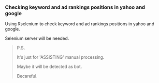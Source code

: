 ### Checking keyword and ad rankings positions in yahoo and google

Using Rselenium to check keyword and ad rankings positions in yahoo and google.

Selenium server will be needed. 

> P.S.
>
> It's just for 'ASSISTING' manual processing. 
>
> Maybe it will be detected as bot.
>
> Becareful.
